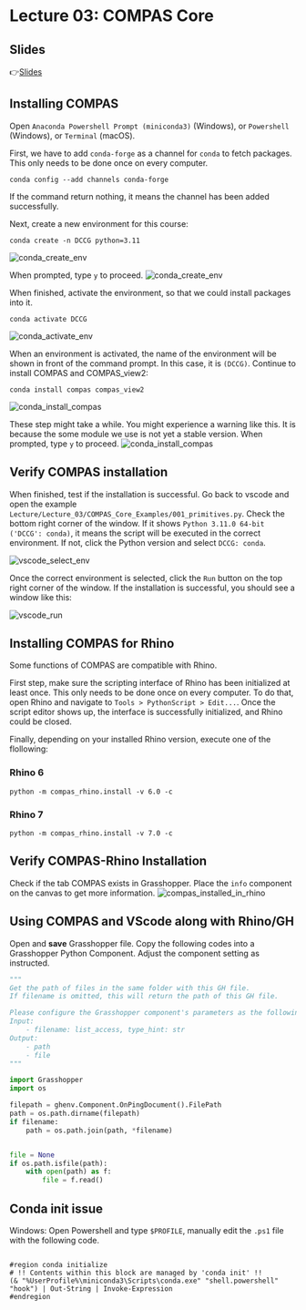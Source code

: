 # Lecture 03: COMPAS Core
## Slides
👉[Slides](https://docs.google.com/presentation/d/1gCXsjg1PCO-fWoE2ojZQB80b2N2oioUNpyTs6SwSko8/edit?usp=sharing)

## Installing COMPAS
Open `Anaconda Powershell Prompt (miniconda3)` (Windows), or `Powershell` (Windows),  or `Terminal` (macOS).

First, we have to add `conda-forge` as a channel for `conda` to fetch packages. This only needs to be done once on every computer.
```
conda config --add channels conda-forge
```
If the command return nothing, it means the channel has been added successfully.

Next, create a new environment for this course:
```
conda create -n DCCG python=3.11
```
![conda_create_env](/Assets/imgs/conda_create.png)

When prompted, type `y` to proceed.
![conda_create_env](/Assets/imgs/conda_create_prompt.png)

When finished, activate the environment, so that we could install packages into it.
```
conda activate DCCG
```
![conda_activate_env](/Assets/imgs/conda_activate.png)

When an environment is activated, the name of the environment will be shown in front of the command prompt. In this case, it is `(DCCG)`. Continue to install COMPAS and COMPAS_view2:
```
conda install compas compas_view2
```
![conda_install_compas](/Assets/imgs/conda_install_warning.png)

These step might take a while. You might experience a warning like this. It is because the some module we use is not yet a stable version. When prompted, type `y` to proceed.
![conda_install_compas](/Assets/imgs/conda_install_prompt.png)

## Verify COMPAS installation
When finished, test if the installation is successful. Go back to vscode and open the example `Lecture/Lecture_03/COMPAS_Core_Examples/001_primitives.py`. Check the bottom right corner of the window. If it shows `Python 3.11.0 64-bit ('DCCG': conda)`, it means the script will be executed in the correct environment. If not, click the Python version and select `DCCG: conda`.

![vscode_select_env](/Assets/imgs/vscode_python_interpreter.png)

Once the correct environment is selected, click the `Run` button on the top right corner of the window. If the installation is successful, you should see a window like this:

![vscode_run](/Assets/imgs/compas_view_example.png)


## Installing COMPAS for Rhino
Some functions of COMPAS are compatible with Rhino.

First step, make sure the scripting interface of Rhino has been initialized at least once. This only needs to be done once on every computer. To do that, open Rhino and navigate to `Tools > PythonScript > Edit...`. Once the script editor shows up, the interface is successfully initialized, and Rhino could be closed.

Finally, depending on your installed Rhino version, execute one of the flollowing:

### Rhino 6
```
python -m compas_rhino.install -v 6.0 -c
```

### Rhino 7
```
python -m compas_rhino.install -v 7.0 -c
```


## Verify COMPAS-Rhino Installation
Check if the tab COMPAS exists in Grasshopper. Place the `info` component on the canvas to get more information.
![compas_installed_in_rhino](Assets/img/compas_installed_in_rhino.png)
    
## Using COMPAS and VScode along with Rhino/GH
Open and __save__ Grasshopper file. 
Copy the following codes into a Grasshopper Python Component.
Adjust the component setting as instructed.

```Python
"""
Get the path of files in the same folder with this GH file.
If filename is omitted, this will return the path of this GH file.

Please configure the Grasshopper component's parameters as the following:
Input:
    - filename: list_access, type_hint: str
Output:
    - path
    - file
"""

import Grasshopper
import os

filepath = ghenv.Component.OnPingDocument().FilePath
path = os.path.dirname(filepath)
if filename:
    path = os.path.join(path, *filename)


file = None
if os.path.isfile(path):
    with open(path) as f:
        file = f.read()
```

## Conda init issue

Windows:
Open Powershell and type `$PROFILE`, manually edit the `.ps1` file with the following code.

```

#region conda initialize
# !! Contents within this block are managed by 'conda init' !!
(& "%UserProfile%\miniconda3\Scripts\conda.exe" "shell.powershell" "hook") | Out-String | Invoke-Expression
#endregion


```